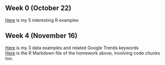 ## Week 0 (October 22)
[Here](files/hw0.html) is my 5 interesting R examples
## Week 4 (November 16)
[Here](files/hw1.html) is my 3 data examples and related Google Trends keywords  
[Here](files/hw1.Rmd) is the R Markdown file of the homework above, involving code chunks too.
